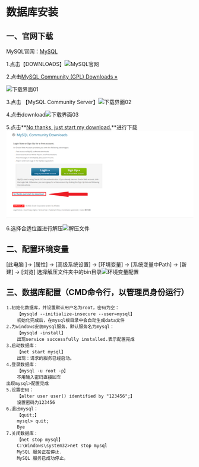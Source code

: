 # 数据库安装

## 一、官网下载

MySQL官网：[MySQL](https://www.mysql.com/)

1.点击【DOWNLOADS】![MySQL官网](..\..\picture\MySQL官网.png)

2.点击[MySQL Community (GPL) Downloads »](https://dev.mysql.com/downloads/)

![下载界面01](..\..\picture\下载界面01.png)

3.点击 【MySQL Community Server】![下载界面02](..\..\picture\下载界面02.png)

4.点击download![下载界面03](..\..\picture\下载界面03.png)

5.点击**[No thanks, just start my download.](https://dev.mysql.com/get/Downloads/MySQL-8.0/mysql-8.0.28-winx64.zip)**进行下载![下载界面04](.\picture\下载界面04.png)

6.选择合适位置进行解压![解压文件](..\..\picture\解压文件.png)

## 二、配置环境变量

[此电脑 ]->  [属性] -> [高级系统设置] -> [环境变量] -> [系统变量中Path] -> [新建] ->  [浏览] 选择解压文件夹中的bin目录![环境变量配置](..\..\picture\环境变量配置.png)

## 三、数据库配置（CMD命令行，以管理员身份运行）

```
1.初始化数据库，并设置默认用户名为root，密码为空：
    【mysqld --initialize-insecure --user=mysql】
    初始化完成后，在mysql根目录中会自动生成data文件
2.为windows安装mysql服务，默认服务名为mysql：
	【mysqld -install】
    出现service successfully installed.表示配置完成
3.启动数据库：
	【net start mysql】
	出现：请求的服务已经启动。
4.登录数据库：
	【mysql -u root -p】 
	不用输入密码直接回车
出现mysql>配置完成
5.设置密码：
	【alter user user() identified by "123456";】
	设置密码为123456
6.退出mysql：
	【quit;】
	mysql> quit;
	Bye
7.关闭数据库：
	【net stop mysql】
	C:\Windows\system32>net stop mysql
	MySQL 服务正在停止.
	MySQL 服务已成功停止。

```

